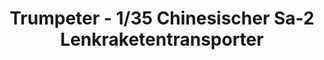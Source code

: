 ---
layout: product
title: "Trumpeter - 1/35 Chinesischer Sa-2 Lenkraketentransporter"
price: "6600" 
desc: "N/A"
img_path: "/assets/img/TRU00204.webp"
brand: "N/A"
available: false
special_offer: false
new: false
soon: false
cat: "010000"
subcat: "013400"
subsubcat: "0N/A"
sifra: "TRU00204"
popular: false
spec: false
---